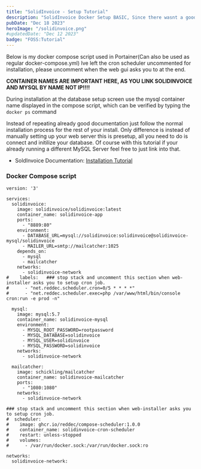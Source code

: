 ```yaml
---
title: "SolidInvoice - Setup Tutorial"
description: "SolidInvoice Docker Setup BASIC, Since there wasnt a good Tutorial for how to install SolidInvoice into a docker container I created my own."
pubDate: "Dec 18 2023"
heroImage: "/solidinvoice.png"
#updatedDate: "Dec 12 2023"
badge: "FOSS:Tutorial"
---
```


Below is my docker compose script used in Portainer(Can also be used as regular docker-compose.yml)  Ive left the cron scheduler uncommented for installation, please uncomment when the web gui asks you to at the end. 

**CONTAINER NAMES ARE IMPORTANT HERE, AS YOU LINK SOLIDINVOICE AND MYSQL BY NAME NOT IP!!!!**

During installation at the database setup screen use the mysql container name displayed in the compose script, which can be verified by typing the <code>docker ps</code> command

Instead of repeating already good documentation just follow the normal installation process for the rest of your install.  Only difference is instead of manually setting up your web server this is presetup, all you need to do is connect and initilize your database.  Of course with this tutorial if your already running a different MySQL Server feel free to just link into that.
- SoldInvoice Documentation: [Installation Tutorial](https://docs.solidinvoice.co/en/latest/guide/installation.html)

### Docker Compose script

```
version: '3'

services:
  solidinvoice:
    image: solidinvoice/solidinvoice:latest
    container_name: solidinvoice-app
    ports:
      - "8889:80"
    environment:
      - DATABASE_URL=mysql://solidinvoice:solidinvoice@solidinvoice-mysql/solidinvoice
      - MAILER_URL=smtp://mailcatcher:1025
    depends_on:
      - mysql
      - mailcatcher
    networks:
      - solidinvoice-network
#    labels:   ### stop stack and uncomment this section when web-installer asks you to setup cron job.
#      - "net.reddec.scheduler.cron=0/5 * * * *"
#      - "net.reddec.scheduler.exec=php /var/www/html/bin/console cron:run -e prod -n"

  mysql:
    image: mysql:5.7
    container_name: solidinvoice-mysql
    environment:
      - MYSQL_ROOT_PASSWORD=rootpassword
      - MYSQL_DATABASE=solidinvoice
      - MYSQL_USER=solidinvoice
      - MYSQL_PASSWORD=solidinvoice
    networks:
      - solidinvoice-network

  mailcatcher:
    image: schickling/mailcatcher
    container_name: solidinvoice-mailcatcher
    ports:
      - "1080:1080"
    networks:
      - solidinvoice-network

### stop stack and uncomment this section when web-installer asks you to setup cron job.
#  scheduler:
#    image: ghcr.io/reddec/compose-scheduler:1.0.0
#    container_name: solidinvoice-cron-scheduler
#    restart: unless-stopped
#    volumes:
#      - /var/run/docker.sock:/var/run/docker.sock:ro

networks:
  solidinvoice-network:
  ```
